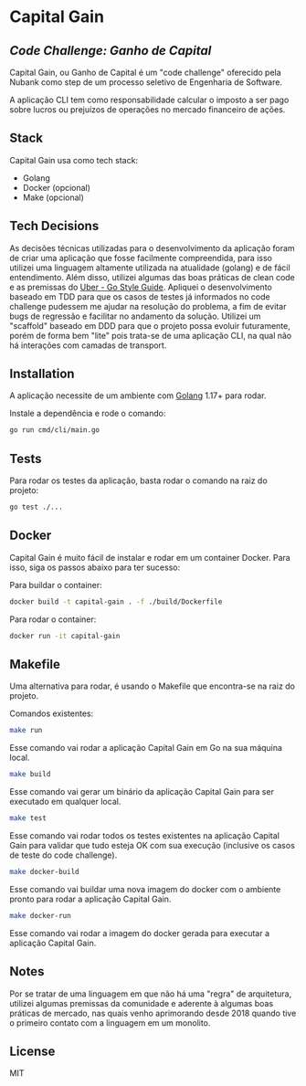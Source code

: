# Capital Gain
## _Code Challenge: Ganho de Capital_

Capital Gain, ou Ganho de Capital é um "code challenge" oferecido pela Nubank como step de um processo seletivo de Engenharia de Software.

A aplicação CLI tem como responsabilidade calcular o imposto a ser pago sobre lucros ou prejuízos de operações no mercado financeiro de ações.

## Stack

Capital Gain usa como tech stack:
- Golang
- Docker (opcional)
- Make (opcional)

## Tech Decisions

As decisões técnicas utilizadas para o desenvolvimento da aplicação foram de criar uma aplicação que fosse facilmente compreendida, para isso utilizei uma linguagem altamente utilizada na atualidade (golang) e de fácil entendimento.
Além disso, utilizei algumas das boas práticas de clean code e as premissas do [Uber - Go Style Guide](https://github.com/uber-go/guide/blob/master/style.md).
Apliquei o desenvolvimento baseado em TDD para que os casos de testes já informados no code challenge pudessem me ajudar na resolução do problema, a fim de evitar bugs de regressão e facilitar no andamento da solução.
Utilizei um "scaffold" baseado em DDD para que o projeto possa evoluir futuramente, porém de forma bem "lite" pois trata-se de uma aplicação CLI, na qual não há interações com camadas de transport.

## Installation

A aplicação necessite de um ambiente com [Golang](https://go.dev/doc/install) 1.17+ para rodar.

Instale a dependência e rode o comando:
```sh
go run cmd/cli/main.go
```

## Tests

Para rodar os testes da aplicação, basta rodar o comando na raiz do projeto:
```sh
go test ./...
```

## Docker

Capital Gain é muito fácil de instalar e rodar em um container Docker.
Para isso, siga os passos abaixo para ter sucesso:

Para buildar o container:
```sh
docker build -t capital-gain . -f ./build/Dockerfile
```

Para rodar o container:

```sh
docker run -it capital-gain
```

## Makefile

Uma alternativa para rodar, é usando o Makefile que encontra-se na raiz do projeto.

Comandos existentes:
```sh
make run
```
Esse comando vai rodar a aplicação Capital Gain em Go na sua máquina local.

```sh
make build
```
Esse comando vai gerar um binário da aplicação Capital Gain para ser executado em qualquer local.

```sh
make test
```
Esse comando vai rodar todos os testes existentes na aplicação Capital Gain para validar que tudo esteja OK com sua execução (inclusive os casos de teste do code challenge).

```sh
make docker-build
```
Esse comando vai buildar uma nova imagem do docker com o ambiente pronto para rodar a aplicação Capital Gain.

```sh
make docker-run
```
Esse comando vai rodar a imagem do docker gerada para executar a aplicação Capital Gain.

## Notes

Por se tratar de uma linguagem em que não há uma "regra" de arquitetura, utilizei algumas premissas da comunidade e aderente à algumas boas práticas de mercado, nas quais venho aprimorando desde 2018 quando tive o primeiro contato com a linguagem em um monolito.

## License

MIT